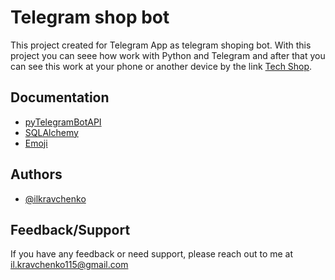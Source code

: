 
# Telegram shop bot

This project created for Telegram App as telegram shoping bot.
With this project you can seee how work with Python and Telegram and 
after that you can see this work at your phone or another device by 
the link [Tech Shop](https://t.me/Techshop2022Bot).




## Documentation

- [pyTelegramBotAPI](https://core.telegram.org/bots/api)
- [SQLAlchemy](https://docs.sqlalchemy.org/en/14/)
- [Emoji](https://pypi.org/project/emoji/)

## Authors

- [@ilkravchenko](https://github.com/ilkravchenko)


## Feedback/Support

If you have any feedback or need support, please reach out to me at il.kravchenko115@gmail.com

